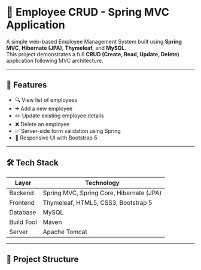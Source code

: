 # 🧾 Employee CRUD - Spring MVC Application

A simple web-based Employee Management System built using **Spring MVC**, **Hibernate (JPA)**, **Thymeleaf**, and **MySQL**.  
This project demonstrates a full **CRUD (Create, Read, Update, Delete)** application following MVC architecture.

---

## 🚀 Features

- 🔍 View list of employees
- ➕ Add a new employee
- ✏️ Update existing employee details
- ❌ Delete an employee
- ✅ Server-side form validation using Spring
- 🎨 Responsive UI with Bootstrap 5

---

## 🛠️ Tech Stack

| Layer     | Technology            |
|-----------|------------------------|
| Backend   | Spring MVC, Spring Core, Hibernate (JPA) |
| Frontend  | Thymeleaf, HTML5, CSS3, Bootstrap 5       |
| Database  | MySQL                 |
| Build Tool| Maven                 |
| Server    | Apache Tomcat         |

---

## 📁 Project Structure

